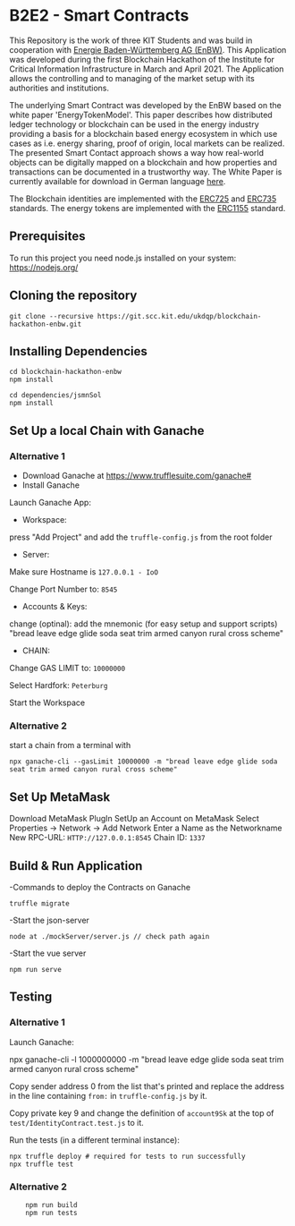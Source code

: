 # B2E2 - Smart Contracts

This Repository is the work of three KIT Students and was build in cooperation with [Energie Baden-Württemberg AG (EnBW)](https://www.enbw.com/).
This Application was developed during the first Blockchain Hackathon of the Institute for Critical Information Infrastructure in March and April 2021.
The Application allows the controlling and to managing of the market setup with its authorities and institutions.

The underlying Smart Contract was developed by the EnBW based on the white paper 'EnergyTokenModel'.
This paper describes how distributed ledger technology or blockchain can be used in the energy industry providing a basis for a blockchain based energy ecosystem in which use cases as i.e. energy sharing, proof of origin, local markets can be realized. The presented Smart Contact approach shows a way how real-world objects can be digitally mapped on a blockchain and how properties and transactions can be documented in a trustworthy way. The White Paper is currently available for download in German language [here](https://it-architecture.enbw.com/whitepaper-energy-token-model/).

The Blockchain identities are implemented with the [ERC725](https://github.com/ethereum/EIPs/issues/725) and [ERC735](https://github.com/ethereum/EIPs/issues/735) standards. The energy tokens are implemented with the [ERC1155](https://github.com/ethereum/EIPs/issues/1155) standard.

## Prerequisites

To run this project you need node.js installed on your system: https://nodejs.org/

## Cloning the repository

    git clone --recursive https://git.scc.kit.edu/ukdqp/blockchain-hackathon-enbw.git

## Installing Dependencies

    cd blockchain-hackathon-enbw
    npm install

    cd dependencies/jsmnSol
    npm install

## Set Up a local Chain with Ganache

### Alternative 1

- Download Ganache at https://www.trufflesuite.com/ganache#
- Install Ganache

Launch Ganache App:

- Workspace:

press "Add Project" and add the `truffle-config.js` from the root folder

- Server:

Make sure Hostname is `127.0.0.1 - IoO`

Change Port Number to: `8545`

- Accounts & Keys:

change (optinal): add the mnemonic (for easy setup and support scripts) "bread leave edge glide soda seat trim armed canyon rural cross scheme"

- CHAIN:

Change GAS LIMIT to: `10000000`

Select Hardfork: `Peterburg`

Start the Workspace

### Alternative 2

start a chain from a terminal with

    npx ganache-cli --gasLimit 10000000 -m "bread leave edge glide soda seat trim armed canyon rural cross scheme"

## Set Up MetaMask

Download MetaMask PlugIn
SetUp an Account on MetaMask
Select Properties -> Network -> Add Network
Enter a Name as the Networkname
New RPC-URL: `HTTP://127.0.0.1:8545`
Chain ID: `1337`

## Build & Run Application

-Commands to deploy the Contracts on Ganache

    truffle migrate

-Start the json-server

    node at ./mockServer/server.js // check path again

-Start the vue server

    npm run serve

## Testing

### Alternative 1

Launch Ganache:

npx ganache-cli -l 1000000000 -m "bread leave edge glide soda seat trim armed canyon rural cross scheme"

Copy sender address 0 from the list that's printed and replace the address in the line containing `from:` in `truffle-config.js` by it.

Copy private key 9 and change the definition of `account9Sk` at the top of `test/IdentityContract.test.js` to it.

Run the tests (in a different terminal instance):

    npx truffle deploy # required for tests to run successfully
    npx truffle test

### Alternative 2

```
    npm run build
    npm run tests
```
